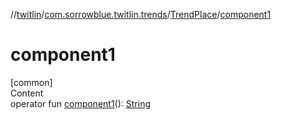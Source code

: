 //[twitlin](../../index.md)/[com.sorrowblue.twitlin.trends](../index.md)/[TrendPlace](index.md)/[component1](component1.md)



# component1  
[common]  
Content  
operator fun [component1](component1.md)(): [String](https://kotlinlang.org/api/latest/jvm/stdlib/kotlin/-string/index.html)  



